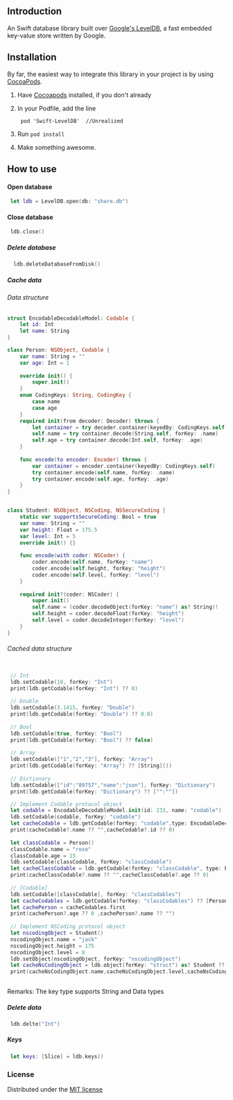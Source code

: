 ## Introduction

An Swift database library built over [Google's LevelDB](http://code.google.com/p/leveldb), a fast embedded key-value store written by Google.

## Installation

By far, the easiest way to integrate this library in your project is by using [CocoaPods][1].

1. Have [Cocoapods][1] installed, if you don't already
2. In your Podfile, add the line 

        pod 'Swift-LevelDB'  //Unrealized

3. Run `pod install`
4. Make something awesome.

## How to use

#### Open database

```Swift
 let ldb = LevelDB.open(db: "share.db")
```

#### Close database

```Swift
 ldb.close()
```

##### Delete  database

```Swift
  ldb.deleteDatabaseFromDisk()
```

##### Cache data

###### Data structure

```Swift
struct EncodableDecodableModel: Codable {
    let id: Int
    let name: String
}

class Person: NSObject, Codable {
    var name: String = ""
    var age: Int = 1
 
    override init() {
        super.init()
    }
    enum CodingKeys: String, CodingKey {
        case name
        case age
    }
    required init(from decoder: Decoder) throws {
        let container = try decoder.container(keyedBy: CodingKeys.self)
        self.name = try container.decode(String.self, forKey: .name)
        self.age = try container.decode(Int.self, forKey: .age)
    }
    
    func encode(to encoder: Encoder) throws {
        var container = encoder.container(keyedBy: CodingKeys.self)
        try container.encode(self.name, forKey: .name)
        try container.encode(self.age, forKey: .age)
    }
}


class Student: NSObject, NSCoding, NSSecureCoding {
    static var supportsSecureCoding: Bool = true
    var name: String = ""
    var height: Float = 175.5
    var level: Int = 5
    override init() {}
    
    func encode(with coder: NSCoder) {
        coder.encode(self.name, forKey: "name")
        coder.encode(self.height, forKey: "height")
        coder.encode(self.level, forKey: "level")
    }
    
    required init?(coder: NSCoder) {
        super.init()
        self.name = (coder.decodeObject(forKey: "name") as? String)!
        self.height = coder.decodeFloat(forKey: "height")
        self.level = coder.decodeInteger(forKey: "level")
    }
}
```

######  Cached data structure

```Swift

 // Int
 ldb.setCodable(10, forKey: "Int")
 print(ldb.getCodable(forKey: "Int") ?? 0)
 
 // Double
 ldb.setCodable(3.1415, forKey: "Double")
 print(ldb.getCodable(forKey: "Double") ?? 0.0)
 
 // Bool
 ldb.setCodable(true, forKey: "Bool")
 print(ldb.getCodable(forKey: "Bool") ?? false)
 
 // Array
 ldb.setCodable(["1","2","3"], forKey: "Array")
 print(ldb.getCodable(forKey: "Array") ?? [String]())
 
 // Dictionary
 ldb.setCodable(["id":"89757","name":"json"], forKey: "Dictionary")
 print(ldb.getCodable(forKey: "Dictionary") ?? ["":""])

 // Implement Codable protocol object
 let codable = EncodableDecodableModel.init(id: 233, name: "codable")
 ldb.setCodable(codable, forKey: "codable")
 let cacheCodable = ldb.getCodable(forKey: "codable",type: EncodableDecodableModel.self)
 print(cacheCodable?.name ?? "",cacheCodable?.id ?? 0)
 
 let classCodable = Person()
 classCodable.name = "rose"
 classCodable.age = 15
 ldb.setCodable(classCodable, forKey: "classCodable")
 let cacheClassCodable = ldb.getCodable(forKey: "classCodable", type: Person.self)
 print(cacheClassCodable?.name ?? "",cacheClassCodable?.age ?? 0)
 
 // [Codable]
 ldb.setCodable([classCodable], forKey: "classCodables")
 let cacheCodables = ldb.getCodable(forKey: "classCodables") ?? [Person]()
 let cachePerson = cacheCodables.first
 print(cachePerson?.age ?? 0 ,cachePerson?.name ?? "")
 
 // Implement NSCoding protocol object
 let nscodingObject = Student()
 nscodingObject.name = "jack"
 nscodingObject.height = 175
 nscodingObject.level = 8
 ldb.setObject(nscodingObject, forKey: "nscodingObject")
 let cacheNsCodingObject = ldb.object(forKey: "struct") as? Student ?? Student()
 print(cacheNsCodingObject.name,cacheNsCodingObject.level,cacheNsCodingObject.height)
 
```
Remarks: The key type supports String and Data types

##### Delete data

```Swift
 ldb.delte("Int")
```


##### Keys

```Swift
 let keys: [Slice] = ldb.keys()
```


### License

Distributed under the [MIT license](LICENSE)

[1]: http://cocoapods.org
[2]: http://leveldb.googlecode.com/svn/trunk/doc/index.html



